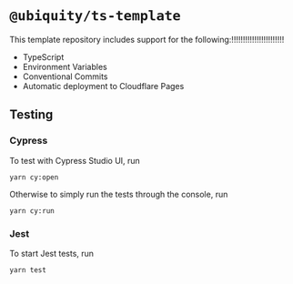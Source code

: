 # `@ubiquity/ts-template`

This template repository includes support for the following:!!!!!!!!!!!!!!!!!!!!!!!

- TypeScript
- Environment Variables
- Conventional Commits
- Automatic deployment to Cloudflare Pages

## Testing

### Cypress
To test with Cypress Studio UI, run
```shell
yarn cy:open
```

Otherwise to simply run the tests through the console, run
```shell
yarn cy:run
```

### Jest
To start Jest tests, run
```shell
yarn test
```
